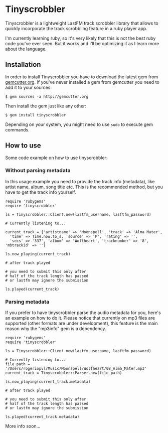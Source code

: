 # Tinyscrobbler

Tinyscrobbler is a lightweight LastFM track scrobbler library that allows to quickly incorporate the track scrobbling feature in a ruby player app.

I'm currently learning ruby, so it's very likely that this is not the best ruby code you've ever seen. But it works and I'll be optimizing it as I learn more about the language.

## Installation

In order to install Tinyscrobbler you have to download the latest gem from [gemcutter.org](http://gemcutter.org). If you've never installed a gem from gemcutter you need to add it to your sources:

	$ gem sources -a http://gemcutter.org

Then install the gem just like any other:

	$ gem install tinyscrobbler

Depending on your system, you might need to use `sudo` to execute gem commands.

## How to use

Some code example on how to use tinyscrobbler:

### Without parsing metadata

In this usage example you need to provide the track info (metadata), like artist name, album, song title etc. This is the recommended method, but you have to get the track info yourself.


	require 'rubygems'
	require 'tinyscrobbler'

	ls = Tinyscrobbler::Client.new(lastfm_username, lasftfm_password)

	# Currently listening to...

	current_track = {'artistname' => 'Moonspell', 'track' => 'Alma Mater',
	  'time' => Time.now.to_s, 'source' => 'P', 'rating' => '',
	  'secs' => '337', 'album' => 'Wolfheart', 'tracknumber' => '8', 'mbtrackid' => ''}

	ls.now_playing(current_track)

	# after track played
	
	# you need to submit this only after
	# half of the track length has passed
	# or lastfm may ignore the submission
	
	ls.played(current_track)

### Parsing metadata

If you prefer to have tinyscrobbler parse the audio metadata for you, here's an example on how to do it.
Please notice that currently on mp3 files are supported (other formats are under development), this feature is the main reason why the "mp3info" gem is a dependency.

	require 'rubygems'
	require 'tinyscrobbler'
	
	ls = Tinyscrobbler::Client.new(lastfm_username, lasftfm_password)

	# Currently listening to...
	file_path = '/Users/rogeriopvl/Music/Moonspell/Wolfheart/08_Alma_Mater.mp3'
	current_track = Tinyscrobbler::Parser.new(file_path)
	
	ls.now_playing(current_track.metadata)
	
	# after track played
	
	# you need to submit this only after
	# half of the track length has passed
	# or lastfm may ignore the submission
	
	ls.played(current_track.metadata)
	

More info soon...
